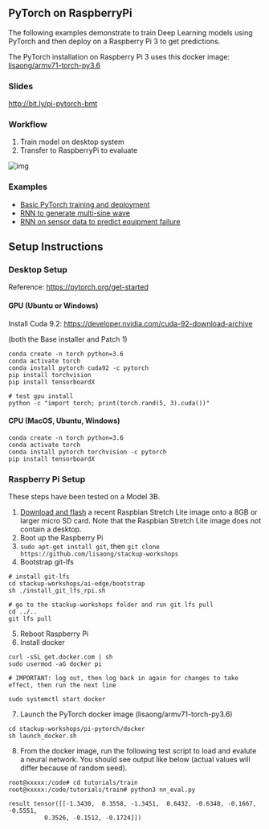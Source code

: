 ## PyTorch on RaspberryPi

The following examples demonstrate to train Deep Learning models using PyTorch and then deploy on a Raspberry Pi 3 to get predictions.

The PyTorch installation on Raspberry Pi 3 uses this docker image: [lisaong/armv71-torch-py3.6](https://hub.docker.com/r/lisaong/armv71-torch-py3.6/)

### Slides
http://bit.ly/pi-pytorch-bmt

### Workflow

1. Train model on desktop system
2. Transfer to RaspberryPi to evaluate

![img](https://github.com/lisaong/stackup-workshops/raw/master/pi-pytorch/assets/PyTorch%20with%20Raspberry%20Pi.png)

### Examples
- [Basic PyTorch training and deployment](tutorials/train/README.md)
- [RNN to generate multi-sine wave](tutorials/rnn/README.md)
- [RNN on sensor data to predict equipment failure](tutorials/sensor/README.md)

## Setup Instructions
### Desktop Setup

Reference: https://pytorch.org/get-started

#### GPU (Ubuntu or Windows)

Install Cuda 9.2:
https://developer.nvidia.com/cuda-92-download-archive

(both the Base installer and Patch 1)

```
conda create -n torch python=3.6
conda activate torch
conda install pytorch cuda92 -c pytorch
pip install torchvision
pip install tensorboardX

# test gpu install
python -c "import torch; print(torch.rand(5, 3).cuda())"
```

#### CPU (MacOS, Ubuntu, Windows)

```
conda create -n torch python=3.6
conda activate torch
conda install pytorch torchvision -c pytorch
pip install tensorboardX
```

### Raspberry Pi Setup

These steps have been tested on a Model 3B.

1. [Download and flash](https://www.raspberrypi.org/downloads/raspbian) a recent Raspbian Stretch Lite image onto a 8GB or larger micro SD card. Note that the Raspbian Stretch Lite image does not contain a desktop.
2. Boot up the Raspberry Pi
3. `sudo apt-get install git`, then `git clone https://github.com/lisaong/stackup-workshops`
4. Bootstrap git-lfs
```
# install git-lfs
cd stackup-workshops/ai-edge/bootstrap
sh ./install_git_lfs_rpi.sh

# go to the stackup-workshops folder and run git lfs pull
cd ../..
git lfs pull
```
5. Reboot Raspberry Pi
6. Install docker
```
curl -sSL get.docker.com | sh
sudo usermod -aG docker pi

# IMPORTANT: log out, then log back in again for changes to take effect, then run the next line

sudo systemctl start docker
```
7. Launch the PyTorch docker image (lisaong/armv71-torch-py3.6)
```
cd stackup-workshops/pi-pytorch/docker
sh launch_docker.sh
```
8. From the docker image, run the following test script to load and evalute a neural network. You should see output like below (actual values will differ because of random seed).
```
root@xxxxx:/code# cd tutorials/train
root@xxxxx:/code/tutorials/train# python3 nn_eval.py

result tensor([[-1.3430,  0.3558, -1.3451,  0.6432, -0.6340, -0.1667, -0.5551,
          0.3526, -0.1512, -0.1724]])
```
